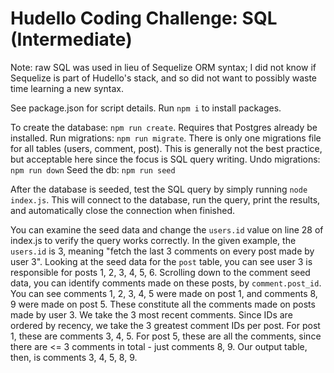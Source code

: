 # Hudello Coding Challenge: SQL (Intermediate)

Note: raw SQL was used in lieu of Sequelize ORM syntax; I did not know if Sequelize is part of Hudello's stack, and so did not want to possibly waste time learning a new syntax.

See package.json for script details.
Run `npm i` to install packages.

To create the database: `npm run create`. Requires that Postgres already be installed.
Run migrations: `npm run migrate`. There is only one migrations file for all tables (users, comment, post). This is generally not the best practice, but acceptable here since the focus is SQL query writing.
Undo migrations: `npm run down`
Seed the db: `npm run seed`

After the database is seeded, test the SQL query by simply running `node index.js`. This will connect to the database, run the query, print the results, and automatically close the connection when finished.

You can examine the seed data and change the `users.id` value on line 28 of index.js to verify the query works correctly. In the given example, the `users.id` is 3, meaning "fetch the last 3 comments on every post made by user 3". Looking at the seed data for the `post` table, you can see user 3 is responsible for posts 1, 2, 3, 4, 5, 6. Scrolling down to the comment seed data, you can identify comments made on these posts, by `comment.post_id`. You can see comments 1, 2, 3, 4, 5 were made on post 1, and comments 8, 9 were made on post 5. These constitute all the comments made on posts made by user 3. We take the 3 most recent comments. Since IDs are ordered by recency, we take the 3 greatest comment IDs per post. For post 1, these are comments 3, 4, 5. For post 5, these are all the comments, since there are <= 3 comments in total - just comments 8, 9. Our output table, then, is comments 3, 4, 5, 8, 9.